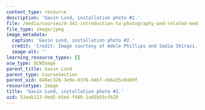 ```yaml
---
content_type: resource
description: 'Gavin Lund, installation photo #2.'
file: /media/courses/4-341-introduction-to-photography-and-related-media-fall-2007/53aab1129ed5b5edf4091ad5b55cfb29_lund6.jpg
file_type: image/jpeg
image_metadata:
  caption: 'Gavin Lund, installation photo #2.'
  credit: 'Credit: Image courtesy of Adele Phillips and Sadia Shirazi.'
  image-alt: ''
learning_resource_types: []
ocw_type: OCWImage
parent_title: Gavin Lund
parent_type: CourseSection
parent_uid: 648ec326-3e9e-0376-d4b7-eb6a35c0469f
resourcetype: Image
title: 'Gavin Lund, installation photo #2.'
uid: 53aab112-9ed5-b5ed-f409-1ad5b55cfb29
---
```

